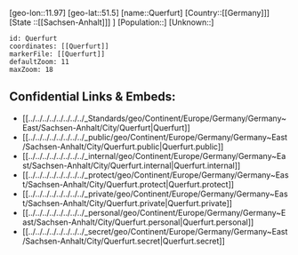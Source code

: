 ﻿---
location: [51.5,11.97]
mapzoom: [7,12] 
mapmarker: city 
type: City
tags:
- geo/City


SpocWebEntityId: 33579
isDeleted: false
confidential: public

---
[geo-lon::11.97]
[geo-lat::51.5]
[name::Querfurt]
[Country::[[Germany]]]
[State ::[[Sachsen-Anhalt]]] ]
[Population::]
[Unknown::]


```leaflet
id: Querfurt
coordinates: [[Querfurt]]
markerFile: [[Querfurt]]
defaultZoom: 11 
maxZoom: 18
```


## Confidential Links & Embeds: 
- [[../../../../../../../../_Standards/geo/Continent/Europe/Germany/Germany~East/Sachsen-Anhalt/City/Querfurt|Querfurt]] 
- [[../../../../../../../../_public/geo/Continent/Europe/Germany/Germany~East/Sachsen-Anhalt/City/Querfurt.public|Querfurt.public]] 
- [[../../../../../../../../_internal/geo/Continent/Europe/Germany/Germany~East/Sachsen-Anhalt/City/Querfurt.internal|Querfurt.internal]] 
- [[../../../../../../../../_protect/geo/Continent/Europe/Germany/Germany~East/Sachsen-Anhalt/City/Querfurt.protect|Querfurt.protect]] 
- [[../../../../../../../../_private/geo/Continent/Europe/Germany/Germany~East/Sachsen-Anhalt/City/Querfurt.private|Querfurt.private]] 
- [[../../../../../../../../_personal/geo/Continent/Europe/Germany/Germany~East/Sachsen-Anhalt/City/Querfurt.personal|Querfurt.personal]] 
- [[../../../../../../../../_secret/geo/Continent/Europe/Germany/Germany~East/Sachsen-Anhalt/City/Querfurt.secret|Querfurt.secret]] 
